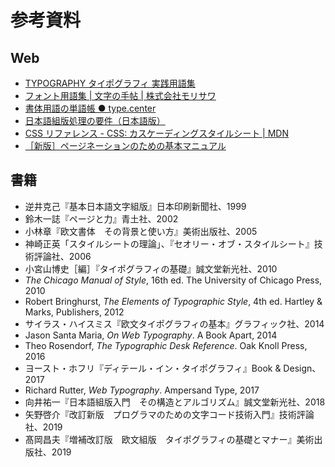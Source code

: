 # 参考資料

## Web

- [TYPOGRAPHY タイポグラフィ 実践用語集](http://robundo.com/robundo/typography-glossary/)
- [フォント用語集 | 文字の手帖 | 株式会社モリサワ](https://www.morisawa.co.jp/culture/dictionary/)
- [書体用語の単語帳 ● type.center](https://type.center/columns/25)
- [日本語組版処理の要件（日本語版）](https://www.w3.org/TR/jlreq/ja/)
- [CSS リファレンス - CSS: カスケーディングスタイルシート | MDN](https://developer.mozilla.org/ja/docs/Web/CSS/Reference)
- [［新版］ページネーションのための基本マニュアル](http://www.pot.co.jp/pagination/)

## 書籍

- 逆井克己『基本日本語文字組版』日本印刷新聞社、1999
- 鈴木一誌『ページと力』青土社、2002
- 小林章『欧文書体　その背景と使い方』美術出版社、2005
- 神崎正英「スタイルシートの理論」、『セオリー・オブ・スタイルシート』技術評論社、2006
- 小宮山博史［編］『タイポグラフィの基礎』誠文堂新光社、2010
- <cite>The Chicago Manual of Style</cite>, 16th ed. The University of Chicago Press, 2010
- Robert Bringhurst, <cite>The Elements of Typographic Style</cite>, 4th ed. Hartley & Marks, Publishers, 2012
- サイラス・ハイスミス『欧文タイポグラフィの基本』グラフィック社、2014
- Jason Santa Maria, <cite>On Web Typography</cite>. A Book Apart, 2014
- Theo Rosendorf, <cite>The Typographic Desk Reference</cite>. Oak Knoll Press, 2016
- ヨースト・ホフリ『ディテール・イン・タイポグラフィ』Book & Design、2017
- Richard Rutter, <cite>Web Typography</cite>. Ampersand Type, 2017
- 向井祐一『日本語組版入門　その構造とアルゴリズム』誠文堂新光社、2018
- 矢野啓介『改訂新版　プログラマのための文字コード技術入門』技術評論社、2019
- 髙岡昌夫『増補改訂版　欧文組版　タイポグラフィの基礎とマナー』美術出版社、2019
